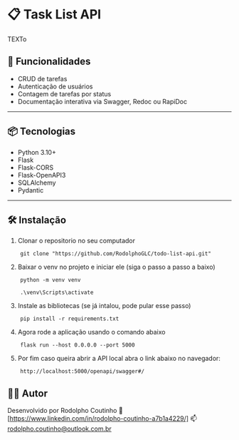 # 📋 Task List API

TEXTo

## 🚀 Funcionalidades

- CRUD de tarefas
- Autenticação de usuários
- Contagem de tarefas por status
- Documentação interativa via Swagger, Redoc ou RapiDoc

---

## 📦 Tecnologias

- Python 3.10+
- Flask
- Flask-CORS
- Flask-OpenAPI3
- SQLAlchemy
- Pydantic

---

## 🛠️ Instalação

1. Clonar o repositorio no seu computador
```
    git clone "https://github.com/RodolphoGLC/todo-list-api.git"
```

2. Baixar o venv no projeto e iniciar ele (siga o passo a passo a baixo)
```
    python -m venv venv
```

```
    .\venv\Scripts\activate
```

3. Instale as bibliotecas (se já intalou, pode pular esse passo)
```
    pip install -r requirements.txt
```

4. Agora rode a aplicação usando o comando abaixo
```
    flask run --host 0.0.0.0 --port 5000
```

5. Por fim caso queira abrir a API local abra o link abaixo no navegador:

```
    http://localhost:5000/openapi/swagger#/
```

## 👨‍💻 Autor

Desenvolvido por Rodolpho Coutinho
🔗 [https://www.linkedin.com/in/rodolpho-coutinho-a7b1a4229/]
📫 rodolpho.coutinho@outlook.com.br

